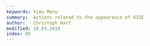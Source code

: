 ```yaml
---
keywords: View Menu
summary:  Actions related to the appearance of HISE
author:   Christoph Hart
modified: 18.03.2019
index: 05
---
```


